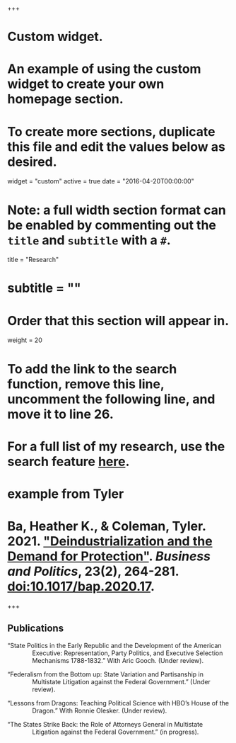 +++
# Custom widget.
# An example of using the custom widget to create your own homepage section.
# To create more sections, duplicate this file and edit the values below as desired.
widget = "custom"
active = true
date = "2016-04-20T00:00:00"

# Note: a full width section format can be enabled by commenting out the `title` and `subtitle` with a `#`.
title = "Research"
# subtitle = ""


# Order that this section will appear in.
weight = 20

# To add the link to the search function, remove this line, uncomment the following line, and move it to line 26.
# For a full list of my research, use the search feature [here](https://www.jacobauthement.com/publication).

# example from Tyler
# Ba, Heather K., & Coleman, Tyler. 2021. ["Deindustrialization and the Demand for Protection"](https://www.tyler-coleman.com/publication/bacoleman2021). _Business and Politics_, 23(2), 264-281. [doi:10.1017/bap.2020.17](https://doi.org/10.1017/bap.2020.17).


+++
<h2>Publications</h2>

<div style="padding-left: 4em; text-indent: -4em;">
  
<p>“State Politics in the Early Republic and the Development of the American Executive: Representation, Party Politics, and Executive Selection Mechanisms 1788-1832.” With Aric Gooch. (Under review). </p>

<p>“Federalism from the Bottom up: State Variation and Partisanship in Multistate Litigation against the Federal Government.” (Under review). </p>

<p>“Lessons from Dragons: Teaching Political Science with HBO’s House of the Dragon.” With Ronnie Olesker. (Under review). </p>

<p>“The States Strike Back: the Role of Attorneys General in Multistate Litigation against the Federal Government.” (in progress). </p>

</div>
